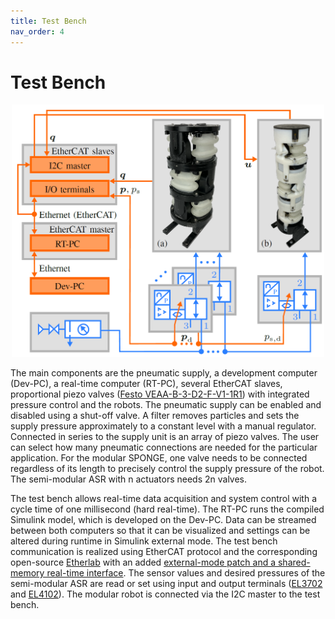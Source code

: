```yaml
---
title: Test Bench
nav_order: 4
---
```


# Test Bench
<p align="center">
<img src="images/../../images/testbench_architecture.png" width=500>
</p>

The main components are the pneumatic supply, a development computer (Dev-PC), a real-time computer (RT-PC), several EtherCAT slaves, proportional piezo valves ([Festo VEAA-B-3-D2-F-V1-1R1](https://www.festo.com/de/en/a/8046892/)) with integrated pressure control and the robots. The pneumatic supply can be enabled and disabled using a shut-off valve. A filter removes particles and sets the supply pressure approximately to a constant level with a manual regulator. Connected in series to the supply unit is an array of piezo valves. The user can select how many pneumatic connections are needed for the particular application. For the modular SPONGE, one valve needs to be connected regardless of its length to precisely control the supply pressure of the robot. The semi-modular ASR with n actuators needs 2n valves.

The test bench allows real-time data acquisition and system control with a cycle time of one millisecond (hard real-time). The RT-PC runs the compiled Simulink model, which is developed on the Dev-PC. Data can be streamed between both computers so that it can be visualized and settings can be altered during runtime in Simulink external mode. The test bench communication is realized using EtherCAT protocol and the corresponding open-source [Etherlab](https://www.etherlab.org/) with an added [external-mode patch and a shared-memory real-time interface](https://github.com/SchapplM/etherlab-examples). The sensor values and desired pressures of the semi-modular ASR are read or set using input and output terminals ([EL3702](https://www.beckhoff.com/en-us/products/i-o/ethercat-terminals/el3xxx-analog-input/el3702.html) and [EL4102](https://www.beckhoff.com/en-us/products/i-o/ethercat-terminals/el4xxx-analog-output/el4102.html)). The modular robot is connected via the I2C master to the test bench.

